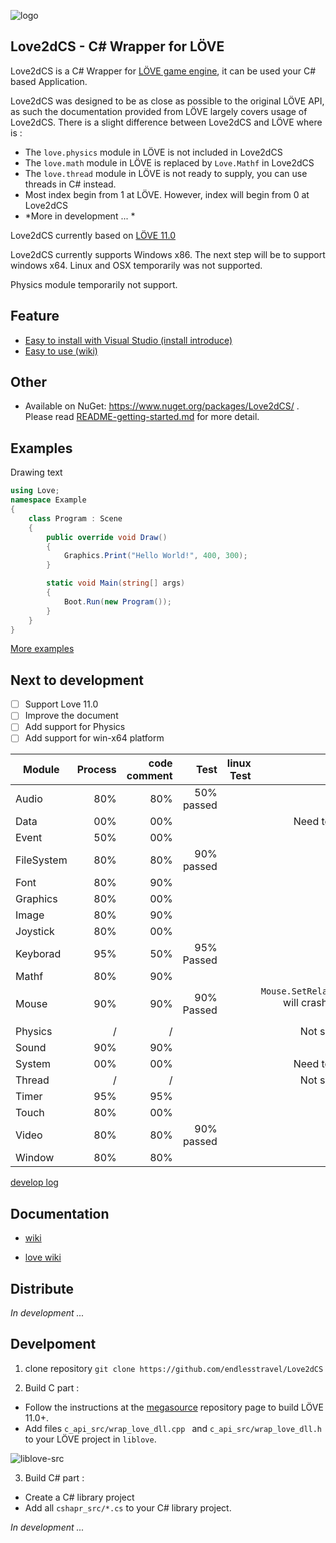 
![logo](https://github.com/endlesstravel/Love2dCS/raw/master/img/logo.png "logo") 

Love2dCS - C# Wrapper for LÖVE
---
Love2dCS is a C# Wrapper for [LÖVE game engine](https://love2d.org/), it can be used your C# based Application. 

Love2dCS was designed to be as close as possible to the original LÖVE API, as such the documentation provided from LÖVE largely covers usage of Love2dCS. There is a slight difference between Love2dCS and LÖVE where is :

* The `love.physics` module in LÖVE is not included in Love2dCS
* The `love.math` module in LÖVE is replaced by `Love.Mathf` in Love2dCS
* The `love.thread` module in LÖVE is not ready to supply, you can use threads in C# instead.
* Most index begin from 1 at LÖVE. However, index will begin from 0 at Love2dCS
* *More in development ... *

Love2dCS currently based on [LÖVE 11.0](https://love2d.org/wiki/11.0)

Love2dCS currently supports Windows x86. The next step will be to support windows x64. Linux and OSX temporarily was not supported.

Physics module temporarily not support.

Feature
---

* [Easy to install with Visual Studio (install introduce)](README-Install.md)
* [Easy to use (wiki)](https://github.com/endlesstravel/Love2dCS/wiki)

Other
---

* Available on NuGet: https://www.nuget.org/packages/Love2dCS/ . Please read [README-getting-started.md](README-getting-started.md) for more detail.

Examples
---

Drawing text
``` C#
using Love;
namespace Example
{
    class Program : Scene
    {
        public override void Draw()
        {
            Graphics.Print("Hello World!", 400, 300);
        }

        static void Main(string[] args)
        {
            Boot.Run(new Program());
        }
    }
}
```
[More examples](README-getting-started.md#more-examples)

Next to development
---
 - [ ] Support Love 11.0
 - [ ] Improve the document
 - [ ] Add support for Physics 
 - [ ] Add support for win-x64 platform

| Module        | Process | code comment   |     Test      |   linux Test    | Remark         |
| ------------- |--------:|---------------:|--------------:|----------------:| --------------:|
| Audio         | 80%     |      80%       |  50% passed   |                 |                |
| Data          | 00%     |      00%       |               |                 | Need to binding               |
| Event         | 50%     |      00%       |               |                 |                |
| FileSystem    | 80%     |      80%       |  90% passed   |                 | [detail](Model-devlop-log.md#filesystem)           |
| Font          | 80%     |      90%       |               |                 |                |
| Graphics      | 80%     |      00%       |               |                 |                |
| Image         | 80%     |      90%       |               |                 |                |
| Joystick      | 80%     |      00%       |               |                 |                |
| Keyborad      | 95%     |      50%       |   95% Passed  |                 | [detail](Model-devlop-log.md#keyboard)               |
| Mathf         | 80%     |      90%       |               |                 |                |
| Mouse         | 90%     |      90%       |   90% Passed  |                 |   `Mouse.SetRelativeMode` will crash, need to repair               |
| Physics       |  /      |      /         |               |                 | Not supported               |
| Sound         | 90%     |      90%       |               |                 |                |
| System        | 00%     |      00%       |               |                 | Need to binding               |
| Thread        |   /     |        /       |               |                 | Not supported               |
| Timer         | 95%     |      95%       |               |                 |                |
| Touch         | 80%     |      00%       |               |                 |                |
| Video         | 80%     |      80%       |   90% passed  |                 |                |
| Window        | 80%     |      80%       |               |                 |                |

[develop log](Model-devlop-log.md)

Documentation
---
* [wiki](https://github.com/endlesstravel/Love2dCS/wiki)

* [love wiki](https://love2d.org/wiki/love)

Distribute
---
*In development ...*

Develpoment
---

1. clone repository `git clone https://github.com/endlesstravel/Love2dCS`

2. Build C part :

* Follow the instructions at the [megasource](https://bitbucket.org/rude/megasource) repository page to build LÖVE 11.0+.
* Add files `c_api_src/wrap_love_dll.cpp ` and `c_api_src/wrap_love_dll.h` to your LÖVE project in `liblove`.

![liblove-src](https://github.com/endlesstravel/Love2dCS/raw/master/img/006-liblove-src.png "liblove-src")

3. Build C# part :

* Create a C# library project
* Add all `cshapr_src/*.cs` to your C# library project.

*In development ...*
